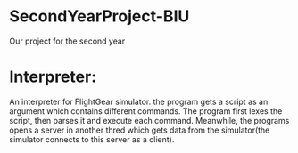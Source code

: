 # SecondYearProject-BIU
Our project for the second year
# Interpreter:
An interpreter for FlightGear simulator. the program gets a script as an argument which contains different commands.
The program first lexes the script, then parses it and execute each command. Meanwhile, the programs opens a server in another thred which gets data from the simulator(the simulator connects to this server as a client).
